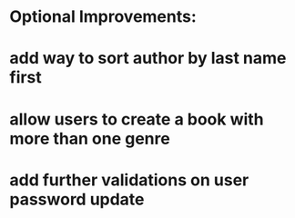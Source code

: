 # Optional Improvements:
# add way to sort author by last name first
# allow users to create a book with more than one genre
# add further validations on user password update